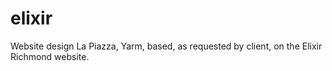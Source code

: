 # elixir
Website design La Piazza, Yarm, based, as requested by client, on the Elixir Richmond website.
